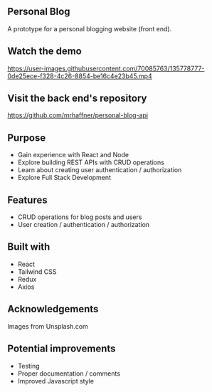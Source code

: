 ## Personal Blog

A prototype for a personal blogging website (front end).

## Watch the demo

https://user-images.githubusercontent.com/70085763/135778777-0de25ece-f328-4c26-8854-be16c4e23b45.mp4

## Visit the back end's repository

https://github.com/mrhaffner/personal-blog-api

## Purpose

- Gain experience with React and Node
- Explore building REST APIs with CRUD operations
- Learn about creating user authentication / authorization
- Explore Full Stack Development

## Features

- CRUD operations for blog posts and users
- User creation / authentication / authorization

## Built with

- React
- Tailwind CSS
- Redux
- Axios

## Acknowledgements

Images from Unsplash.com

## Potential improvements

- Testing
- Proper documentation / comments
- Improved Javascript style

